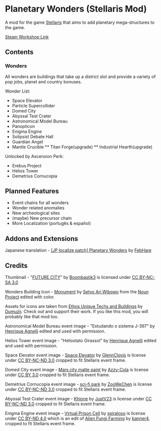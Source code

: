 # Planetary Wonders (Stellaris Mod)

A mod for the game [Stellaris](https://store.steampowered.com/app/281990/Stellaris/) that aims to add planetary mega-structures to the game.

[Steam Workshop Link](https://steamcommunity.com/sharedfiles/filedetails/?id=2305790641)

## Contents

### Wonders
All wonders are buildings that take up a district slot and provide a variety of pop jobs, planet and country bonuses.

Wonder List:
* Space Elevator
* Particle Supercollider
* Domed City
* Abyssal Test Crater
* Astronomical Model Bureau
* Panopticon
* Enigma Engine
* Solipsist Debate Hall
* Guardian Angel
* Mantle Crucible
** Titan Forge(upgrade)
** Industrial Hearth(upgrade)

Unlocked by Ascension Perk:
* Erebus Project
* Helios Tower
* Demetrius Cornucopia

## Planned Features
* Event chains for all wonders
* Wonder related anomalies
* New archeological sites
* (maybe) New precursor chain
* More Localization (portugês & español)

## Addons and Extensions
Japanese translation - [[JP localize patch] Planetary Wonders](https://steamcommunity.com/sharedfiles/filedetails/?id=2352049755) by [FebHare](https://steamcommunity.com/profiles/76561198097877684)

## Credits
Thumbnail - "[FUTURE CITY](https://www.deviantart.com/boombastik3/art/FUTURE-CITY-284229568)" by [Boombastik3](https://www.deviantart.com/boombastik3) is licensed under [CC BY-NC-SA 3.0](https://creativecommons.org/licenses/by-nc-sa/3.0/?ref=ccsearch&atype=rich)

Wonders Building Icon - [Monument](https://thenounproject.com/term/monument/1178950/) by [Setyo Ari Wibowo](https://thenounproject.com/seochan.art/) from the [Noun Project](https://thenounproject.com/) edited with color.

Assets for icons are taken from [Ethos Unique Techs and Buildings](https://steamcommunity.com/sharedfiles/filedetails/?id=804732593) by [Dumuzii](https://steamcommunity.com/id/Bobloblawlobslawbomb). Check out and support their work. If you like this mod, you will probably like that mod too.

Astronomical Model Bureau event image - "Estudando o sistema J-397" by [Henrique Agnelli](https://steamcommunity.com/profiles/76561198125622825) edited and used with permission.

Helios Tower event image - "Heliostato Girassol" by [Henrique Agnelli](https://steamcommunity.com/profiles/76561198125622825) edited and used with permission.

Space Elevator event image - [Space Elevator](https://www.deviantart.com/glennclovis/art/Space-Elevator-447553527) by [GlennClovis](https://www.deviantart.com/glennclovis) is license under [CC BY-NC-ND 3.0](https://creativecommons.org/licenses/by-nc-nd/3.0/) cropped to fit Stellaris event frame.

Domed City event image - [Mars city matte paint](https://www.deviantart.com/azzy-cola/art/Mars-city-matte-paint-499444972) by [Azzy-Cola](https://www.deviantart.com/azzy-cola) is license under [CC BY 3.0](https://creativecommons.org/licenses/by/3.0/) cropped to fit Stellaris event frame.

Demetrius Cornucopia event image - [sci-fi park](https://www.deviantart.com/zoowechen/art/sci-fi-park-829259463) by [ZooWeChen](https://www.deviantart.com/zoowechen) is license under [CC BY-NC-ND 3.0](https://creativecommons.org/licenses/by-nc-nd/3.0/) cropped to fit Stellaris event frame.

Abyssal Test Crater event image - [Khione](https://www.deviantart.com/justv23/art/Khione-852609139) by [JustV23](https://www.deviantart.com/justv23) is license under [CC BY-NC-ND 3.0](https://creativecommons.org/licenses/by-nc-nd/3.0/) cropped to fit Stellaris event frame.

Enigma Engine event image - [Virtual Prison Cell](https://www.deviantart.com/spiraloso/art/Virtual-Prison-Cell-833156800) by [spiraloso](https://www.deviantart.com/spiraloso) is license under [CC BY-ND 4.0](https://creativecommons.org/licenses/by-nd/4.0/) which is an edit of [Alien Fungi Farming](https://www.deviantart.com/banner4/art/Alien-Fungi-Farming-755315936) by [banner4](https://www.deviantart.com/banner4), cropped to fit Stellaris event frame.
